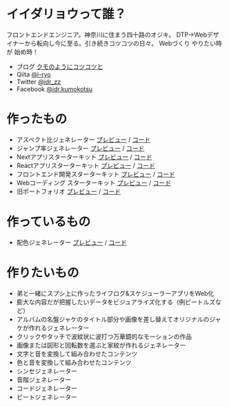# イイダリョウって誰？

フロントエンドエンジニア。神奈川に住まう四十路のオジキ。 DTP→Webデザイナーから転向し今に至る。引き続きコツコツの日々。
Webづくり やりたい時が 始め時！

* ブログ [クモのようにコツコツと](https://www.i-ryo.com)
* Qiita [@i-ryo](https://qiita.com/i-ryo)
* Twitter [@idr_zz](https://twitter.com/idr_zz) 
* Facebook [@idr.kumokotsu](https://www.facebook.com/idr.kumokotsu/)

# 作ったもの

* アスペクト比ジェネレーター [プレビュー](https://aspect-ratio-generator.vercel.app) / [コード](https://github.com/ryo-i/aspect-ratio-generator)
* ジャンプ率ジェネレーター [プレビュー](https://jump-rate-generator-2.vercel.app/) / [コード](https://github.com/ryo-i/jump-rate-generator-2)
* Nextアプリスターターキット [プレビュー](https://next-app-started.vercel.app/) / [コード](https://github.com/ryo-i/next-app-started)
* Reactアプリスターターキット [プレビュー](https://ryo-i.github.io/react-app-started/) / [コード](https://github.com/ryo-i/react-app-started)
* フロントエンド開発スターターキット [プレビュー](https://ryo-i.github.io/front-end-getting-sterted/dest/) / [コード](https://github.com/ryo-i/front-end-getting-sterted)
* Webコーディング スターターキット [プレビュー](https://ryo-i.github.io/web-coding-getting-sterted/) / [コード](https://github.com/ryo-i/web-coding-getting-sterted)
* 旧ポートフォリオ [プレビュー](https://ryo-i.github.io/i-ryo_portfolio-2014/) / [コード](https://github.com/ryo-i/i-ryo_portfolio-2014)

# 作っているもの

* 配色ジェネレーター [プレビュー](https://color-scheme-generator.vercel.app) / [コード](https://github.com/ryo-i/color-scheme-generator)

# 作りたいもの

* 弟と一緒にスプシ上に作ったライフログ&スケジューラーアプリをWeb化
* 膨大な内容だが把握したいデータをビジュアライズ化する（例ビートルズなど）
* アルバムの名盤ジャケのタイトル部分や画像を差し替えてオリジナルのジャケが作れるジェネレーター
* クリックやタッチで波紋状に波打つ万華鏡的なモーションの作品
* 画像または図形と回転数を選ぶと家紋が作れるジェネレーター
* 文字と音を変換して組み合わせたコンテンツ
* 色と音を変換して組み合わせたコンテンツ
* シンセジェネレーター
* 音階ジェネレーター
* コードジェネレーター
* ビートジェネレーター
